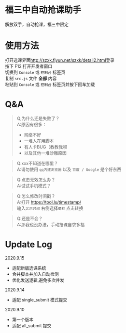 # 福三中自动抢课助手
解放双手，自动抢课，福三中限定

# 使用方法

打开选课界面<http://szxk.fjyun.net/szxk/detail2.html>登录  
按下 F12 打开开发者窗口   
切换到 `Console` 或 `控制台` 标签页  
复制 `src.js` 文件 **全部** 内容  
粘贴到 `Console` 或 `控制台` 标签页并按下回车加载  

# Q&A
>Q;为什么还是失败了？    
>A:原因有很多：
>- 网络不好
>- 一堆人在用脚本
>- 有人卡BUG（教教我呗
>- 以及其他一堆沙雕原因

>Q:xxx不知道在哪里？  
>A:请勿使用 `qq内建浏览器` 以及 `百度 / Google` 是个好东西    

>Q:点击无效怎么办？  
>A:试试手机模式？  

>Q:怎么修改时间戳？  
>A:打开 <https://tool.lu/timestamp/>  
>输入`北京时间` 右侧选择`毫秒` 点击转换  

>Q:还是不会？  
>A:那我也没办法，手动抢课自求多福  

# Update Log
2020.9.15
- 适配新版选课系统  
- 合并脚本并加入自动检测
- 优化发送逻辑,避免多次并发

2020.9.14
- 适配 single_submit 模式提交  

2020.9.10
- 第一个版本
- 适配 all_submit 提交 